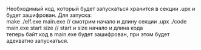 Необходимый код, который будет запускаться хранится в секции .upx и будет зашифрован.
Для запуска:
	\
	make
	./elf.exe main.exe // смотрим начало и длину секции .upx
	./code main.exe start size // start и size начало и длина кода
	\
теперь байт код в main.exe будет зашифрован, при этом будет адекватно запускаться.
